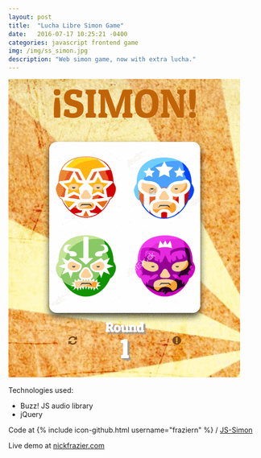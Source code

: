 ```yaml
---
layout: post
title:  "Lucha Libre Simon Game"
date:   2016-07-17 10:25:21 -0400
categories: javascript frontend game
img: /img/ss_simon.jpg
description: "Web simon game, now with extra lucha."
---
```





![Project screenshot](/img/gif_simon.gif)

Technologies used:

- Buzz! JS audio library
- jQuery

Code at  {% include icon-github.html username="fraziern" %} / [JS-Simon](https://github.com/fraziern/JS-Simon)

Live demo at [nickfrazier.com](http://www.nickfrazier.com/simon/)
